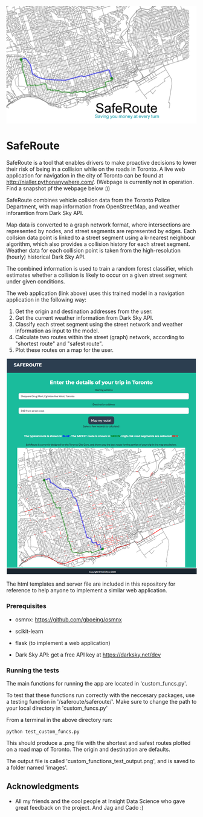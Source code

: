 ![SafeRoute Image](/images/title_page.png)

# SafeRoute

SafeRoute is a tool that enables drivers to make proactive decisions to lower their risk of being in a collision while on the roads in Toronto. A live web application for navigation in the city of Toronto can be found at http://nialler.pythonanywhere.com/. (Webpage is currently not in operation. Find a snapshot pf the webpage below :))


SafeRoute combines vehicle collsion data from the Toronto Police Department, with map information from OpenStreetMap, and weather inforamtion from Dark Sky API.

Map data is converted to a graph network format, where intersections are represented by nodes, and street segments are represented by edges. Each collsion data point is linked to a street segment using a k-nearest neighbour algorithm, which also provides a collision history for each street segment. Weather data for each collision point is taken from the high-resolution (hourly) historical Dark Sky API.

The combined information is used to train a random forest classifier, which estimates whether a collision is likely to occur on a given street segment under given conditions.

The web application (link above) uses this trained model in a navigation application in the following way:

1. Get the origin and destination addresses from the user.
2. Get the current weather information from Dark Sky API.
3. Classify each street segment using the street network and weather information as input to the model.
4. Calculate two routes within the street (graph) network, according to "shortest route" and "safest route".
5. Plot these routes on a map for the user.

![Webpage Image](/images/wepage_layout.png)

The html templates and server file are included in this repository for reference to help anyone to implement a similar web application.

### Prerequisites

- osmnx: https://github.com/gboeing/osmnx

- scikit-learn

- flask (to implement a web application)

- Dark Sky API: get a free API key at https://darksky.net/dev

### Running the tests

The main functions for running the app are located in 'custom_funcs.py'.

To test that these functions run correctly with the neccesary packages, use a testing function in '/saferoute/saferoute/'.
Make sure to change the path to your local directory in 'custom_funcs.py'

From a terminal in the above directory run:

```
python test_custom_funcs.py
```

This should produce a .png file with the shortest and safest routes plotted on a road map of Toronto.
The origin and destination are defaults.

The output file is called 'custom_functions_test_output.png', and is saved to a folder named 'images'.

## Acknowledgments

* All my friends and the cool people at Insight Data Science who gave great feedback on the project. And Jag and Cado :)

